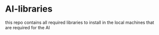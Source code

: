 # AI-libraries
 this repo contains all required libraries to install in the local machines that are required for the AI
